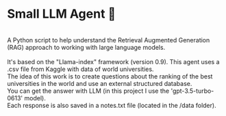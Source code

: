 # Small LLM Agent  :file_folder:
</br>
A Python script to help understand the Retrieval Augmented Generation (RAG) approach to working with large language models.
</br>
</br>
It's based on the "Llama-index" framework (version 0.9). This agent uses a .csv file from Kaggle with data of world universities.
</br>
The idea of this work is to create questions about the ranking of the best universities in the world and use an external structured database.
</br>
You can get the answer with LLM (in this project I use the 'gpt-3.5-turbo-0613' model).
</br>
Each response is also saved in a notes.txt file (located in the /data folder).

